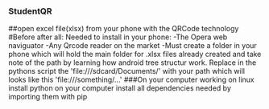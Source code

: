 ### StudentQR
 ##open excel file(xlsx) from your phone with the QRCode technology
#Before after all:
Needed to install in your phone:
-The Opera web naviguator
-Any Qrcode reader on the market
-Must create a folder in your phone which will hold the main folder for .xlsx files already created
and take note of the path by learning how android tree structur work. Replace in the pythons script the 'file:///sdcard/Documents/' with your path
which will looks like this 'file:///something/...'
###On your computer working on linux 
install python on your computer 
install all dependencies needed by importing them with pip 


